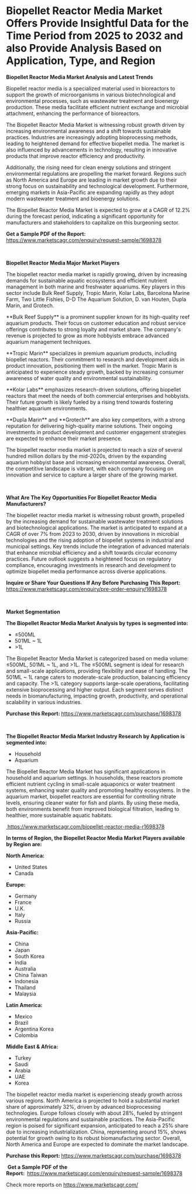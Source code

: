 <p><h1>Biopellet Reactor Media Market Offers Provide Insightful Data for the Time Period from 2025 to 2032 and also Provide Analysis Based on Application, Type, and Region</h1></p><p><strong>Biopellet Reactor Media Market Analysis and Latest Trends</strong></p>
<p><p>Biopellet reactor media is a specialized material used in bioreactors to support the growth of microorganisms in various biotechnological and environmental processes, such as wastewater treatment and bioenergy production. These media facilitate efficient nutrient exchange and microbial attachment, enhancing the performance of bioreactors.</p><p>The Biopellet Reactor Media Market is witnessing robust growth driven by increasing environmental awareness and a shift towards sustainable practices. Industries are increasingly adopting bioprocessing methods, leading to heightened demand for effective biopellet media. The market is also influenced by advancements in technology, resulting in innovative products that improve reactor efficiency and productivity.</p><p>Additionally, the rising need for clean energy solutions and stringent environmental regulations are propelling the market forward. Regions such as North America and Europe are leading in market growth due to their strong focus on sustainability and technological development. Furthermore, emerging markets in Asia-Pacific are expanding rapidly as they adopt modern wastewater treatment and bioenergy solutions.</p><p>The Biopellet Reactor Media Market is expected to grow at a CAGR of 12.2% during the forecast period, indicating a significant opportunity for manufacturers and stakeholders to capitalize on this burgeoning sector.</p></p>
<p><strong>Get a Sample PDF of the Report:&nbsp;</strong> <a href="https://www.marketscagr.com/enquiry/request-sample/1698378?utm_campaign=1886&utm_medium=2&utm_source=Github&utm_content=ia&utm_term=09012025&utm_id=biopellet-reactor-media">https://www.marketscagr.com/enquiry/request-sample/1698378</a></p>
<p>&nbsp;</p>
<p><strong>Biopellet Reactor Media Major Market Players</strong></p>
<p><p>The biopellet reactor media market is rapidly growing, driven by increasing demands for sustainable aquatic ecosystems and efficient nutrient management in both marine and freshwater aquariums. Key players in this sector include Bulk Reef Supply, Tropic Marin, Kolar Labs, Barcelona Marine Farm, Two Little Fishies, D-D The Aquarium Solution, D. van Houten, Dupla Marin, and Grotech.</p><p>**Bulk Reef Supply** is a prominent supplier known for its high-quality reef aquarium products. Their focus on customer education and robust service offerings contributes to strong loyalty and market share. The company's revenue is projected to grow as more hobbyists embrace advanced aquarium management techniques.</p><p>**Tropic Marin** specializes in premium aquarium products, including biopellet reactors. Their commitment to research and development aids in product innovation, positioning them well in the market. Tropic Marin is anticipated to experience steady growth, backed by increasing consumer awareness of water quality and environmental sustainability.</p><p>**Kolar Labs** emphasizes research-driven solutions, offering biopellet reactors that meet the needs of both commercial enterprises and hobbyists. Their future growth is likely fueled by a rising trend towards fostering healthier aquarium environments.</p><p>**Dupla Marin** and **Grotech** are also key competitors, with a strong reputation for delivering high-quality marine solutions. Their ongoing investments in product development and customer engagement strategies are expected to enhance their market presence.</p><p>The biopellet reactor media market is projected to reach a size of several hundred million dollars by the mid-2020s, driven by the expanding aquarium hobbyist base and increasing environmental awareness. Overall, the competitive landscape is vibrant, with each company focusing on innovation and service to capture a larger share of the growing market.</p></p>
<p>&nbsp;</p>
<p><strong>What Are The Key Opportunities For Biopellet Reactor Media Manufacturers?</strong></p>
<p><p>The biopellet reactor media market is witnessing robust growth, propelled by the increasing demand for sustainable wastewater treatment solutions and biotechnological applications. The market is anticipated to expand at a CAGR of over 7% from 2023 to 2030, driven by innovations in microbial technologies and the rising adoption of biopellet systems in industrial and municipal settings. Key trends include the integration of advanced materials that enhance microbial efficiency and a shift towards circular economy practices. Future outlook suggests a heightened focus on regulatory compliance, encouraging investments in research and development to optimize biopellet media performance across diverse applications.</p></p>
<p><strong>Inquire or Share Your Questions If Any Before Purchasing This Report:</strong> <a href="https://www.marketscagr.com/enquiry/pre-order-enquiry/1698378?utm_campaign=1886&utm_medium=2&utm_source=Github&utm_content=ia&utm_term=09012025&utm_id=biopellet-reactor-media">https://www.marketscagr.com/enquiry/pre-order-enquiry/1698378</a></p>
<p>&nbsp;</p>
<p><strong>Market Segmentation</strong></p>
<p><strong>The Biopellet Reactor Media Market Analysis by types is segmented into:</strong></p>
<p><ul><li>≤500ML</li><li>501ML ~ 1L</li><li>>1L</li></ul></p>
<p><p>The Biopellet Reactor Media Market is categorized based on media volume: ≤500ML, 501ML ~ 1L, and >1L. The ≤500ML segment is ideal for research and small-scale applications, providing flexibility and ease of handling. The 501ML ~ 1L range caters to moderate-scale production, balancing efficiency and capacity. The >1L category supports large-scale operations, facilitating extensive bioprocessing and higher output. Each segment serves distinct needs in biomanufacturing, impacting growth, productivity, and operational scalability in various industries.</p></p>
<p><strong>Purchase this Report:&nbsp;</strong><a href="https://www.marketscagr.com/purchase/1698378?utm_campaign=1886&utm_medium=2&utm_source=Github&utm_content=ia&utm_term=09012025&utm_id=biopellet-reactor-media">https://www.marketscagr.com/purchase/1698378</a></p>
<p>&nbsp;</p>
<p><strong>The Biopellet Reactor Media Market Industry Research by Application is segmented into:</strong></p>
<p><ul><li>Household</li><li>Aquarium</li></ul></p>
<p><p>The Biopellet Reactor Media Market has significant applications in household and aquarium settings. In households, these reactors promote efficient nutrient cycling in small-scale aquaponics or water treatment systems, enhancing water quality and promoting healthy ecosystems. In the aquarium market, biopellet reactors are essential for controlling nitrate levels, ensuring cleaner water for fish and plants. By using these media, both environments benefit from improved biological filtration, leading to healthier, more sustainable aquatic habitats.</p></p>
<p><a href="https://www.marketscagr.com/biopellet-reactor-media-r1698378?utm_campaign=1886&utm_medium=2&utm_source=Github&utm_content=ia&utm_term=09012025&utm_id=biopellet-reactor-media">&nbsp;https://www.marketscagr.com/biopellet-reactor-media-r1698378</a></p>
<p><strong>In terms of Region, the Biopellet Reactor Media Market Players available by Region are:</strong></p>
<p>
    <p> <strong> North America: </strong>
        <ul>
            <li>United States</li>
            <li>Canada</li>
        </ul>
        </p> 
    <p> <strong> Europe: </strong>
        <ul>
            <li>Germany</li>
            <li>France</li>
            <li>U.K.</li>
            <li>Italy</li>
            <li>Russia</li>
        </ul>
        </p> 
    <p> <strong> Asia-Pacific: </strong>
        <ul>
            <li>China</li>
            <li>Japan</li>
            <li>South Korea</li>
            <li>India</li>
            <li>Australia</li>
            <li>China Taiwan</li>
            <li>Indonesia</li>
            <li>Thailand</li>
            <li>Malaysia</li>
        </ul>
        </p> 
    <p> <strong> Latin America: </strong>
        <ul>
            <li>Mexico</li>
            <li>Brazil</li>
            <li>Argentina Korea</li>
            <li>Colombia</li>
        </ul>
        </p> 
    <p> <strong> Middle East & Africa: </strong>
        <ul>
            <li>Turkey</li>
            <li>Saudi</li>
            <li>Arabia</li>
            <li>UAE</li>
            <li>Korea</li>
        </ul>
    </p>
    </p>
<p><p>The biopellet reactor media market is experiencing steady growth across various regions. North America is projected to hold a substantial market share of approximately 32%, driven by advanced bioprocessing technologies. Europe follows closely with about 28%, fueled by stringent environmental regulations and sustainable practices. The Asia-Pacific region is poised for significant expansion, anticipated to reach a 25% share due to increasing industrialization. China, representing around 15%, shows potential for growth owing to its robust biomanufacturing sector. Overall, North America and Europe are expected to dominate the market landscape.</p></p>
<p><strong>Purchase this Report: </strong><a href="https://www.marketscagr.com/purchase/1698378?utm_campaign=1886&utm_medium=2&utm_source=Github&utm_content=ia&utm_term=09012025&utm_id=biopellet-reactor-media">https://www.marketscagr.com/purchase/1698378</a></p>
<p>&nbsp;<strong>Get a Sample PDF of the Report:&nbsp;&nbsp;</strong><a href="https://www.marketscagr.com/enquiry/request-sample/1698378?utm_campaign=1886&utm_medium=2&utm_source=Github&utm_content=ia&utm_term=09012025&utm_id=biopellet-reactor-media">https://www.marketscagr.com/enquiry/request-sample/1698378</a></p>
<p><strong></strong></p>
<p>Check more reports on <a href="https://www.marketscagr.com/?utm_campaign=1886&utm_medium=2&utm_source=Github&utm_content=ia&utm_term=09012025&utm_id=biopellet-reactor-media">https://www.marketscagr.com/</a></p>